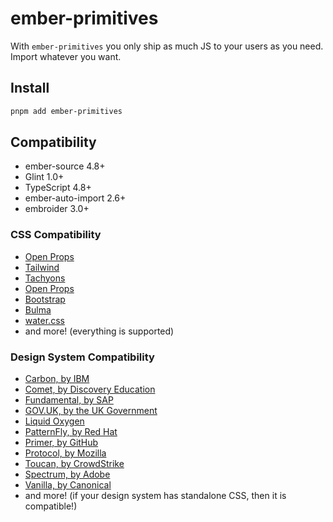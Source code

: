 # ember-primitives

With `ember-primitives` you only ship as much JS to your users as you need. Import whatever you want.

## Install

```bash
pnpm add ember-primitives
```

## Compatibility

- ember-source 4.8+
- Glint 1.0+
- TypeScript 4.8+
- ember-auto-import 2.6+
- embroider 3.0+

### CSS Compatibility

- [Open Props](https://open-props.style/)
- [Tailwind](https://tailwindcss.com/)
- [Tachyons](https://tachyons.io/)
- [Open Props](https://open-props.style/)
- [Bootstrap](https://getbootstrap.com/)
- [Bulma](https://bulma.io/)
- [water.css](https://watercss.kognise.dev/)
- and more!
  (everything is supported)

### Design System Compatibility

- [Carbon, by IBM](https://github.com/carbon-design-system/carbon)
- [Comet, by Discovery Education](https://comet.discoveryeducation.com/)
- [Fundamental, by SAP](https://sap.github.io/fundamental-styles)
- [GOV.UK, by the UK Government](https://design-system.service.gov.uk/)
- [Liquid Oxygen](https://liquid.emd.design/liquid/)
- [PatternFly, by Red Hat](https://www.patternfly.org)
- [Primer, by GitHub](https://primer.style/)
- [Protocol, by Mozilla](https://protocol.mozilla.org/)
- [Toucan, by CrowdStrike](https://github.com/CrowdStrike/tailwind-toucan-base/)
- [Spectrum, by Adobe](https://opensource.adobe.com/spectrum-css/)
- [Vanilla, by Canonical](https://vanillaframework.io/)
- and more!
  (if your design system has standalone CSS, then it is compatible!)
